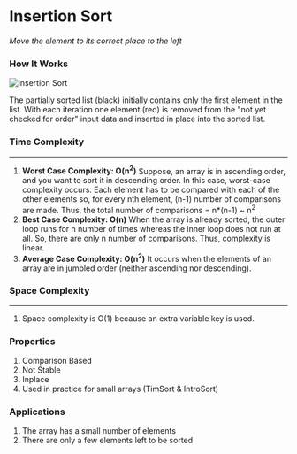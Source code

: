 # Insertion Sort
*Move the element to its correct place to the left*

### How It Works
![Insertion Sort](https://upload.wikimedia.org/wikipedia/commons/0/0f/Insertion-sort-example-300px.gif)

The partially sorted list (black) initially contains only the first element in the list. With each iteration one element (red) is removed from the "not yet checked for order" input data and inserted in place into the sorted list.

### Time Complexity

---
1. **Worst Case Complexity: O(n<sup>2</sup>)**
Suppose, an array is in ascending order, and you want to sort it in descending order. In this case, worst-case complexity occurs.
Each element has to be compared with each of the other elements so, for every nth element, (n-1) number of comparisons are made.
Thus, the total number of comparisons = n*(n-1) ~ n<sup>2</sup>
2. **Best Case Complexity: O(n)**
When the array is already sorted, the outer loop runs for n number of times whereas the inner loop does not run at all. So, there are only n number of comparisons. Thus, complexity is linear.
3. **Average Case Complexity: O(n<sup>2</sup>)**
It occurs when the elements of an array are in jumbled order (neither ascending nor descending).


### Space Complexity

---
1. Space complexity is O(1) because an extra variable key is used.

### Properties
1. Comparison Based
2. Not Stable
3. Inplace
4. Used in practice for small arrays (TimSort & IntroSort)

### Applications
1. The array has a small number of elements
2. There are only a few elements left to be sorted
